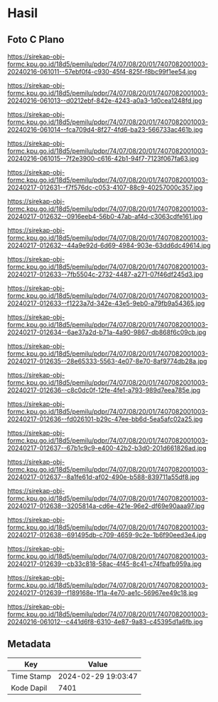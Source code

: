 # Hasil

## Foto C Plano

https://sirekap-obj-formc.kpu.go.id/18d5/pemilu/pdpr/74/07/08/20/01/7407082001003-20240216-061011--57ebf0f4-c930-45f4-825f-f8bc99f1ee54.jpg

https://sirekap-obj-formc.kpu.go.id/18d5/pemilu/pdpr/74/07/08/20/01/7407082001003-20240216-061013--d0212ebf-842e-4243-a0a3-1d0cea1248fd.jpg

https://sirekap-obj-formc.kpu.go.id/18d5/pemilu/pdpr/74/07/08/20/01/7407082001003-20240216-061014--fca709d4-8f27-4fd6-ba23-566733ac461b.jpg

https://sirekap-obj-formc.kpu.go.id/18d5/pemilu/pdpr/74/07/08/20/01/7407082001003-20240216-061015--7f2e3900-c616-42b1-94f7-7123f067fa63.jpg

https://sirekap-obj-formc.kpu.go.id/18d5/pemilu/pdpr/74/07/08/20/01/7407082001003-20240217-012631--f7f576dc-c053-4107-88c9-40257000c357.jpg

https://sirekap-obj-formc.kpu.go.id/18d5/pemilu/pdpr/74/07/08/20/01/7407082001003-20240217-012632--0916eeb4-56b0-47ab-af4d-c3063cdfe161.jpg

https://sirekap-obj-formc.kpu.go.id/18d5/pemilu/pdpr/74/07/08/20/01/7407082001003-20240217-012632--44a9e92d-6d69-4984-903e-63dd6dc49614.jpg

https://sirekap-obj-formc.kpu.go.id/18d5/pemilu/pdpr/74/07/08/20/01/7407082001003-20240217-012633--7fb5504c-2732-4487-a271-07f46df245d3.jpg

https://sirekap-obj-formc.kpu.go.id/18d5/pemilu/pdpr/74/07/08/20/01/7407082001003-20240217-012633--f1223a7d-342e-43e5-9eb0-a79fb9a54365.jpg

https://sirekap-obj-formc.kpu.go.id/18d5/pemilu/pdpr/74/07/08/20/01/7407082001003-20240217-012634--6ae37a2d-b71a-4a90-9867-db868f6c09cb.jpg

https://sirekap-obj-formc.kpu.go.id/18d5/pemilu/pdpr/74/07/08/20/01/7407082001003-20240217-012635--28e65333-5563-4e07-8e70-8af9774db28a.jpg

https://sirekap-obj-formc.kpu.go.id/18d5/pemilu/pdpr/74/07/08/20/01/7407082001003-20240217-012636--c8c0dc0f-12fe-4fe1-a793-989d7eea785e.jpg

https://sirekap-obj-formc.kpu.go.id/18d5/pemilu/pdpr/74/07/08/20/01/7407082001003-20240217-012636--fd026101-b29c-47ee-bb6d-5ea5afc02a25.jpg

https://sirekap-obj-formc.kpu.go.id/18d5/pemilu/pdpr/74/07/08/20/01/7407082001003-20240217-012637--67b1c9c9-e400-42b2-b3d0-201d661826ad.jpg

https://sirekap-obj-formc.kpu.go.id/18d5/pemilu/pdpr/74/07/08/20/01/7407082001003-20240217-012637--8a1fe61d-af02-490e-b588-839711a55df8.jpg

https://sirekap-obj-formc.kpu.go.id/18d5/pemilu/pdpr/74/07/08/20/01/7407082001003-20240217-012638--3205814a-cd6e-421e-96e2-df69e90aaa97.jpg

https://sirekap-obj-formc.kpu.go.id/18d5/pemilu/pdpr/74/07/08/20/01/7407082001003-20240217-012638--691495db-c709-4659-9c2e-1b6f90eed3e4.jpg

https://sirekap-obj-formc.kpu.go.id/18d5/pemilu/pdpr/74/07/08/20/01/7407082001003-20240217-012639--cb33c818-58ac-4f45-8c41-c74fbafb959a.jpg

https://sirekap-obj-formc.kpu.go.id/18d5/pemilu/pdpr/74/07/08/20/01/7407082001003-20240217-012639--f189168e-1f1a-4e70-ae1c-56967ee49c18.jpg

https://sirekap-obj-formc.kpu.go.id/18d5/pemilu/pdpr/74/07/08/20/01/7407082001003-20240216-061012--c441d6f8-6310-4e87-9a83-c45395d1a6fb.jpg


## Metadata

| Key        | Value               |
| ---------- | ------------------- |
| Time Stamp | 2024-02-29 19:03:47 |
| Kode Dapil | 7401                |



